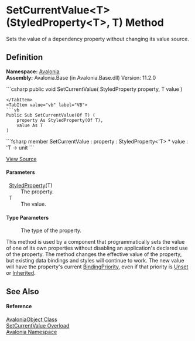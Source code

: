 # SetCurrentValue&lt;T&gt;(StyledProperty&lt;T&gt;, T) Method


Sets the value of a dependency property without changing its value source.



## Definition
**Namespace:** <a href="N_Avalonia">Avalonia</a>  
**Assembly:** Avalonia.Base (in Avalonia.Base.dll) Version: 11.2.0

<Tabs groupId="api-code-preview">
<TabItem value="csharp" label="C#">
```csharp
public void SetCurrentValue<T>(
	StyledProperty<T> property,
	T value
)

```
</TabItem>
<TabItem value="vb" label="VB">
```vb
Public Sub SetCurrentValue(Of T) ( 
	property As StyledProperty(Of T),
	value As T
)
```
</TabItem>
<TabItem value="fsharp" label="F#">
```fsharp
member SetCurrentValue : 
        property : StyledProperty<'T> * 
        value : 'T -> unit 
```
</TabItem>
</Tabs>



<a href="https://github.com/AvaloniaUI/Avalonia/tree/master/src/Avalonia.Base/AvaloniaObject.cs#L403" title="View the source code">View Source</a>



#### Parameters
<dl><dt>  <a href="T_Avalonia_StyledProperty_1">StyledProperty</a>(T)</dt><dd>The property.</dd><dt>  T</dt><dd>The value.</dd></dl>

#### Type Parameters
<dl><dt /><dd>The type of the property.</dd></dl>This method is used by a component that programmatically sets the value of one of its own properties without disabling an application's declared use of the property. The method changes the effective value of the property, but existing data bindings and styles will continue to work. The new value will have the property's current <a href="T_Avalonia_Data_BindingPriority">BindingPriority</a>, even if that priority is <a href="T_Avalonia_Data_BindingPriority">Unset</a> or <a href="T_Avalonia_Data_BindingPriority">Inherited</a>.

## See Also


#### Reference
<a href="T_Avalonia_AvaloniaObject">AvaloniaObject Class</a>  
<a href="Overload_Avalonia_AvaloniaObject_SetCurrentValue">SetCurrentValue Overload</a>  
<a href="N_Avalonia">Avalonia Namespace</a>  
